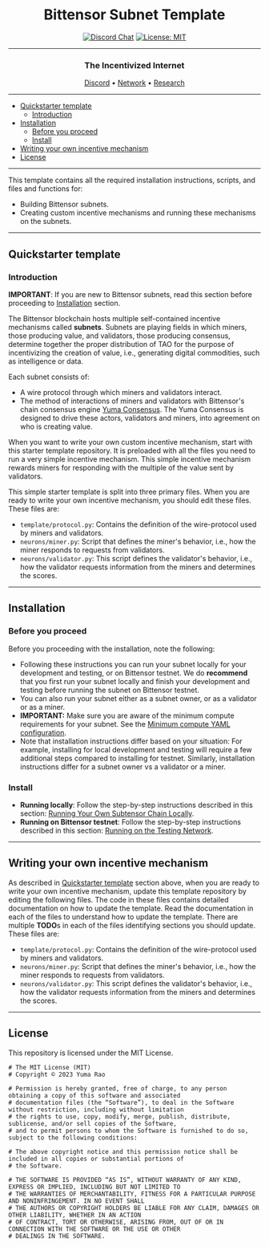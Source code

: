 <div align="center">

# **Bittensor Subnet Template** <!-- omit in toc -->
[![Discord Chat](https://img.shields.io/discord/308323056592486420.svg)](https://discord.gg/bittensor)
[![License: MIT](https://img.shields.io/badge/License-MIT-yellow.svg)](https://opensource.org/licenses/MIT) 

---

### The Incentivized Internet <!-- omit in toc -->

[Discord](https://discord.gg/bittensor) • [Network](https://taostats.io/) • [Research](https://bittensor.com/whitepaper)
</div>

---
- [Quickstarter template](#quickstarter-template)
  - [Introduction](#introduction)
- [Installation](#installation)
  - [Before you proceed](#before-you-proceed)
  - [Install](#install)
- [Writing your own incentive mechanism](#writing-your-own-incentive-mechanism)
- [License](#license)

---

This template contains all the required installation instructions, scripts, and files and functions for:
- Building Bittensor subnets.
- Creating custom incentive mechanisms and running these mechanisms on the subnets. 

---

## Quickstarter template

### Introduction

**IMPORTANT**: If you are new to Bittensor subnets, read this section before proceeding to [Installation](#installation) section. 

The Bittensor blockchain hosts multiple self-contained incentive mechanisms called **subnets**. Subnets are playing fields in which miners, those producing value, and validators, those producing consensus, determine together the proper distribution of TAO for the purpose of incentivizing the creation of value, i.e., generating digital commodities, such as intelligence or data. 

Each subnet consists of:
- A wire protocol through which miners and validators interact.
- The method of interactions of miners and validators with Bittensor's chain consensus engine [Yuma Consensus](https://bittensor.com/documentation/validating/yuma-consensus). The Yuma Consensus is designed to drive these actors, validators and miners, into agreement on who is creating value. 

When you want to write your own custom incentive mechanism, start with this starter template repository. It is preloaded with all the files you need to run a very simple incentive mechanism. This simple incentive mechanism rewards miners for responding with the multiple of the value sent by validators. 

This simple starter template is split into three primary files. When you are ready to write your own incentive mechanism, you should edit these files. These files are:
- `template/protocol.py`: Contains the definition of the wire-protocol used by miners and validators.
- `neurons/miner.py`: Script that defines the miner's behavior, i.e., how the miner responds to requests from validators.
- `neurons/validator.py`: This script defines the validator's behavior, i.e., how the validator requests information from the miners and determines the scores.

---

## Installation

### Before you proceed
Before you proceeding with the installation, note the following: 

- Following these instructions you can run your subnet locally for your development and testing, or on Bittensor testnet. We do **recommend** that you first run your subnet locally and finish your development and testing before running the subnet on Bittensor testnet. 
- You can also run your subnet either as a subnet owner, or as a validator or as a miner. 
- **IMPORTANT:** Make sure you are aware of the minimum compute requirements for your subnet. See the [Minimum compute YAML configuration](./min_compute.yml).
- Note that installation instructions differ based on your situation: For example, installing for local development and testing will require a few additional steps compared to installing for testnet. Similarly, installation instructions differ for a subnet owner vs a validator or a miner. 

### Install

- **Running locally**: Follow the step-by-step instructions described in this section: [Running Your Own Subtensor Chain Locally](./docs/running_on_staging.md).
- **Running on Bittensor testnet**: Follow the step-by-step instructions described in this section: [Running on the Testing Network](./docs/running_on_testnet.md).

---

## Writing your own incentive mechanism

As described in [Quickstarter template](#quickstarter-template) section above, when you are ready to write your own incentive mechanism, update this template repository by editing the following files. The code in these files contains detailed documentation on how to update the template. Read the documentation in each of the files to understand how to update the template. There are multiple **TODO**s in each of the files identifying sections you should update. These files are:
- `template/protocol.py`: Contains the definition of the wire-protocol used by miners and validators.
- `neurons/miner.py`: Script that defines the miner's behavior, i.e., how the miner responds to requests from validators.
- `neurons/validator.py`: This script defines the validator's behavior, i.e., how the validator requests information from the miners and determines the scores.

---

## License
This repository is licensed under the MIT License.
```text
# The MIT License (MIT)
# Copyright © 2023 Yuma Rao

# Permission is hereby granted, free of charge, to any person obtaining a copy of this software and associated
# documentation files (the “Software”), to deal in the Software without restriction, including without limitation
# the rights to use, copy, modify, merge, publish, distribute, sublicense, and/or sell copies of the Software,
# and to permit persons to whom the Software is furnished to do so, subject to the following conditions:

# The above copyright notice and this permission notice shall be included in all copies or substantial portions of
# the Software.

# THE SOFTWARE IS PROVIDED “AS IS”, WITHOUT WARRANTY OF ANY KIND, EXPRESS OR IMPLIED, INCLUDING BUT NOT LIMITED TO
# THE WARRANTIES OF MERCHANTABILITY, FITNESS FOR A PARTICULAR PURPOSE AND NONINFRINGEMENT. IN NO EVENT SHALL
# THE AUTHORS OR COPYRIGHT HOLDERS BE LIABLE FOR ANY CLAIM, DAMAGES OR OTHER LIABILITY, WHETHER IN AN ACTION
# OF CONTRACT, TORT OR OTHERWISE, ARISING FROM, OUT OF OR IN CONNECTION WITH THE SOFTWARE OR THE USE OR OTHER
# DEALINGS IN THE SOFTWARE.
```

